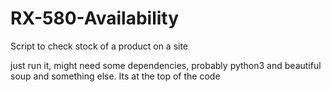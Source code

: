 # RX-580-Availability
Script to check stock of a product on a site 

just run it, might need some dependencies, probably python3 and beautiful soup and something else. Its at the top of the code
